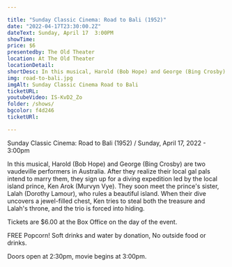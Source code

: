 ```yaml
---

title: "Sunday Classic Cinema: Road to Bali (1952)"
date: "2022-04-17T23:30:00.2Z"
dateText: Sunday, April 17  3:00PM
showTime:
price: $6
presentedby: The Old Theater
location: At The Old Theater
locationDetail: 
shortDesc: In this musical, Harold (Bob Hope) and George (Bing Crosby) are two vaudeville performers in Australia. After they realize their local gal pals intend to marry them, they sign up for a diving expedition led by the local island prince...
img: road-to-bali.jpg
imgAlt: Sunday Classic Cinema Road to Bali 
ticketURL: 
youtubeVideo: IS-KvD2_Zo
folder: /shows/
bgcolor: f4d246
ticketURl: 

---
```


Sunday Classic Cinema: Road to Bali (1952) / Sunday, April 17, 2022 - 3:00pm

In this musical, Harold (Bob Hope) and George (Bing Crosby) are two vaudeville performers in Australia. After they realize their local gal pals intend to marry them, they sign up for a diving expedition led by the local island prince, Ken Arok (Murvyn Vye). They soon meet the prince's sister, Lalah (Dorothy Lamour), who rules a beautiful island. When their dive uncovers a jewel-filled chest, Ken tries to steal both the treasure and Lalah's throne, and the trio is forced into hiding.

Tickets are $6.00 at the Box Office on the day of the event.

FREE Popcorn!  Soft drinks and water by donation,  No outside food or drinks.  

Doors open at 2:30pm, movie begins at 3:00pm. 